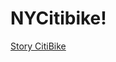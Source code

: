 # NYCitibike!

[Story CitiBike ](https://github.com/VirmarSosa/NYCitibike/assets/118692087/690952e0-cca2-4c39-aad0-aad30b4cb6b3)
